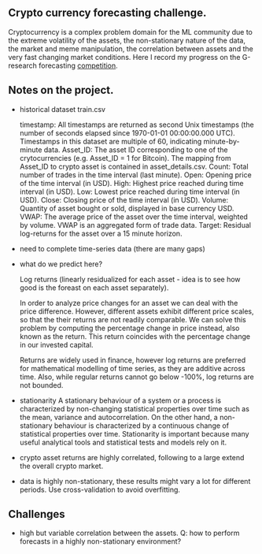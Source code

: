 ## Crypto currency forecasting challenge.

Cryptocurrency is a complex problem domain for the ML community due to the extreme volatility of the assets, the non-stationary nature of the data, the market and meme manipulation, the correlation between assets and the very fast changing market conditions. Here I record my progress on the G-research forecasting [competition](https://www.kaggle.com/c/g-research-crypto-forecasting/overview). 

## Notes on the project.

- historical dataset train.csv

    timestamp: All timestamps are returned as second Unix timestamps (the number of seconds elapsed since 1970-01-01 00:00:00.000 UTC). Timestamps in this dataset are multiple of 60, indicating minute-by-minute data.
    Asset_ID: The asset ID corresponding to one of the crytocurrencies (e.g. Asset_ID = 1 for Bitcoin). The mapping from Asset_ID to crypto asset is contained in asset_details.csv.
    Count: Total number of trades in the time interval (last minute).
    Open: Opening price of the time interval (in USD).
    High: Highest price reached during time interval (in USD).
    Low: Lowest price reached during time interval (in USD).
    Close: Closing price of the time interval (in USD).
    Volume: Quantity of asset bought or sold, displayed in base currency USD.
    VWAP: The average price of the asset over the time interval, weighted by volume. VWAP is an aggregated form of trade data.
    Target: Residual log-returns for the asset over a 15 minute horizon.

- need to complete time-series data (there are many gaps)

- what do we predict here?

    Log returns (linearly residualized for each asset - idea is to see how good is the foreast on each asset separately).

    In order to analyze price changes for an asset we can deal with the price difference. However, different assets exhibit different price scales, so that the their returns are not readily comparable. We can solve this problem by computing the percentage change in price instead, also known as the return. This return coincides with the percentage change in our invested capital.

    Returns are widely used in finance, however log returns are preferred for mathematical modelling of time series, as they are additive across time. Also, while regular returns cannot go below -100%, log returns are not bounded.

- stationarity
A stationary behaviour of a system or a process is characterized by non-changing statistical properties over time such as the mean, variance and autocorrelation. On the other hand, a non-stationary behaviour is characterized by a continuous change of statistical properties over time. Stationarity is important because many useful analytical tools and statistical tests and models rely on it.

- crypto asset returns are highly correlated, following to a large extend the overall crypto market. 

- data is highly non-stationary, these results might vary a lot for different periods. Use cross-validation to avoid overfitting.
## Challenges

- high but variable correlation between the assets. Q: how to perform forecasts in a highly non-stationary environment?
